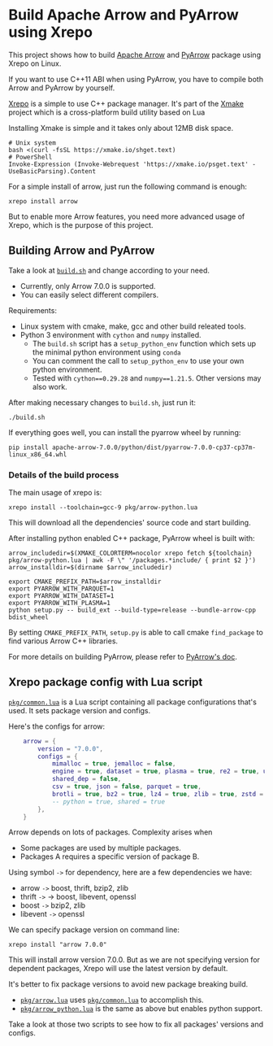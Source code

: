 # Build Apache Arrow and PyArrow using Xrepo

This project shows how to build [Apache Arrow](https://arrow.apache.org/) and
[PyArrow](https://arrow.apache.org/docs/python/index.html) package using Xrepo
on Linux.

If you want to use C++11 ABI when using PyArrow, you have to compile both Arrow
and PyArrow by yourself.

[Xrepo](https://xrepo.xmake.io/) is a simple to use C++ package manager. It's
part of the [Xmake](https://xmake.io/) project which is a cross-platform build
utility based on Lua

Installing Xmake is simple and it takes only about 12MB disk space.

```
# Unix system
bash <(curl -fsSL https://xmake.io/shget.text)
# PowerShell
Invoke-Expression (Invoke-Webrequest 'https://xmake.io/psget.text' -UseBasicParsing).Content
```

For a simple install of arrow, just run the following command is enough:

```
xrepo install arrow
```

But to enable more Arrow features, you need more advanced usage of Xrepo, which 
is the purpose of this project.

## Building Arrow and PyArrow

Take a look at [`build.sh`](./build.sh) and change according to your need.

- Currently, only Arrow 7.0.0 is supported.
- You can easily select different compilers.

Requirements:

- Linux system with cmake, make, gcc and other build releated tools.
- Python 3 environment with `cython` and `numpy` installed.
  - The `build.sh` script has a `setup_python_env` function which sets up the minimal 
    python environment using `conda`
  - You can comment the call to `setup_python_env` to use your own python 
    environment.
  - Tested with `cython==0.29.28` and `numpy==1.21.5`. Other versions may also work.

After making necessary changes to `build.sh`, just run it:

```
./build.sh
```

If everything goes well, you can install the pyarrow wheel by running:

```
pip install apache-arrow-7.0.0/python/dist/pyarrow-7.0.0-cp37-cp37m-linux_x86_64.whl
```

### Details of the build process

The main usage of xrepo is:

```
xrepo install --toolchain=gcc-9 pkg/arrow-python.lua
```

This will download all the dependencies' source code and start building.

After installing python enabled C++ package, PyArrow wheel is built with:

```
arrow_includedir=$(XMAKE_COLORTERM=nocolor xrepo fetch ${toolchain} pkg/arrow-python.lua | awk -F \" '/packages.*include/ { print $2 }')
arrow_installdir=$(dirname $arrow_includedir)

export CMAKE_PREFIX_PATH=$arrow_installdir
export PYARROW_WITH_PARQUET=1
export PYARROW_WITH_DATASET=1
export PYARROW_WITH_PLASMA=1
python setup.py -- build_ext --build-type=release --bundle-arrow-cpp bdist_wheel
```

By setting `CMAKE_PREFIX_PATH`, `setup.py` is able to call cmake `find_package`
to find various Arrow C++ libraries.

For more details on building PyArrow, please refer to [PyArrow's doc](https://arrow.apache.org/docs/developers/python.html#building-on-linux-and-macos).

## Xrepo package config with Lua script

[`pkg/common.lua`](./pkg/common.lua) is a Lua script containing all package
configurations that's used. It sets package version and configs.

Here's the configs for arrow:

```lua
    arrow = {
        version = "7.0.0",
        configs = {
            mimalloc = true, jemalloc = false,
            engine = true, dataset = true, plasma = true, re2 = true, utf8proc = true,
            shared_dep = false,
            csv = true, json = false, parquet = true,
            brotli = true, bz2 = true, lz4 = true, zlib = true, zstd = true,
            -- python = true, shared = true
        },
    }
```

Arrow depends on lots of packages. Complexity arises when

- Some packages are used by multiple packages.
- Packages A requires a specific version of package B.

Using symbol `->` for dependency, here are a few dependencies we have:

- arrow `->` boost, thrift, bzip2, zlib
- thrift `->` -> boost, libevent, openssl
- boost `->` bzip2, zlib
- libevent `->` openssl

We can specify package version on command line:

```
xrepo install "arrow 7.0.0"
```

This will install arrow version 7.0.0. But as we are not specifying version for
dependent packages, Xrepo will use the latest version by default.

It's better to fix package versions to avoid new package breaking build.

- [`pkg/arrow.lua`](./pkg/arrow.lua) uses [`pkg/common.lua`](./pkg/common.lua)
  to accomplish this.
- [`pkg/arrow_python.lua`](./pkg/arrow-python.lua) is the same as above but
  enables python support.

Take a look at those two scripts to see how to fix all packages' versions and
configs.
